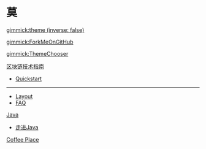 # 莫

[gimmick:theme (inverse: false)](cerulean)

[gimmick:ForkMeOnGitHub](https://github.com/bin526976203/mdWikiBlog/)

[gimmick:ThemeChooser](更改主题)

[区块链技术指南]()

  * [Quickstart](quickstart.md)
  - - - -
  * [Layout](layout.md)
  * [FAQ](faq.md)

[Java]()

  * [走进Java](java/1/1-in-java.md)


[Coffee Place](cafe/cafe.md)
